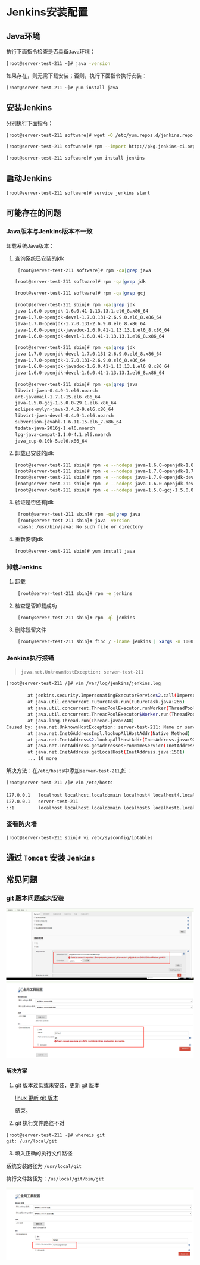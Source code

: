 # Jenkins安装配置

## Java环境

执行下面指令检查是否具备`Java`环境：
```bash
[root@server-test-211 ~]# java -version
```

如果存在，则无需下载安装；否则，执行下面指令执行安装：
```bash
[root@server-test-211 ~]# yum install java
```

## 安装Jenkins

分别执行下面指令：
```bash
[root@server-test-211 software]# wget -O /etc/yum.repos.d/jenkins.repo http://jenkins-ci.org/redhat/jenkins.repo
```
```bash
[root@server-test-211 software]# rpm --import http://pkg.jenkins-ci.org/redhat/jenkins-ci.org.key
```
```bash
[root@server-test-211 software]# yum install jenkins
```

## 启动Jenkins

```bash
[root@server-test-211 software]# service jenkins start
```

## 可能存在的问题

### Java版本与Jenkins版本不一致

卸载系统Java版本：

1. 查询系统已安装的jdk
   ```bash
    [root@server-test-211 software]# rpm -qa|grep java
   ```
   ```bash
   [root@server-test-211 software]# rpm -qa|grep jdk
   ```
   ```bash
   [root@server-test-211 software]# rpm -qa|grep gcj
   ```
   ```bash
   [root@server-test-211 sbin]# rpm -qa|grep jdk
   java-1.6.0-openjdk-1.6.0.41-1.13.13.1.el6_8.x86_64
   java-1.7.0-openjdk-devel-1.7.0.131-2.6.9.0.el6_8.x86_64
   java-1.7.0-openjdk-1.7.0.131-2.6.9.0.el6_8.x86_64
   java-1.6.0-openjdk-javadoc-1.6.0.41-1.13.13.1.el6_8.x86_64
   java-1.6.0-openjdk-devel-1.6.0.41-1.13.13.1.el6_8.x86_64
   ```
   ```bash
   [root@server-test-211 sbin]# rpm -qa|grep jdk
   java-1.7.0-openjdk-devel-1.7.0.131-2.6.9.0.el6_8.x86_64
   java-1.7.0-openjdk-1.7.0.131-2.6.9.0.el6_8.x86_64
   java-1.6.0-openjdk-javadoc-1.6.0.41-1.13.13.1.el6_8.x86_64
   java-1.6.0-openjdk-devel-1.6.0.41-1.13.13.1.el6_8.x86_64
   ```
   ```bash
   [root@server-test-211 sbin]# rpm -qa|grep java
   libvirt-java-0.4.9-1.el6.noarch
   ant-javamail-1.7.1-15.el6.x86_64
   java-1.5.0-gcj-1.5.0.0-29.1.el6.x86_64
   eclipse-mylyn-java-3.4.2-9.el6.x86_64
   libvirt-java-devel-0.4.9-1.el6.noarch
   subversion-javahl-1.6.11-15.el6_7.x86_64
   tzdata-java-2016j-1.el6.noarch
   lpg-java-compat-1.1.0-4.1.el6.noarch
   java_cup-0.10k-5.el6.x86_64
   ```

2. 卸载已安装的jdk
   
   ```bash
   [root@server-test-211 sbin]# rpm -e --nodeps java-1.6.0-openjdk-1.6.0.41-1.13.13.1.el6_8.x86_64
   [root@server-test-211 sbin]# rpm -e --nodeps java-1.7.0-openjdk-1.7.0.131-2.6.9.0.el6_8.x86_64
   [root@server-test-211 sbin]# rpm -e --nodeps java-1.7.0-openjdk-devel-1.7.0.131-2.6.9.0.el6_8.x86_64
   [root@server-test-211 sbin]# rpm -e --nodeps java-1.6.0-openjdk-devel-1.6.0.41-1.13.13.1.el6_8.x86_64
   [root@server-test-211 sbin]# rpm -e --nodeps java-1.5.0-gcj-1.5.0.0-29.1.el6.x86_64
   ```
3. 验证是否还有jdk
   ```bash
    [root@server-test-211 sbin]# rpm -qa|grep java
    [root@server-test-211 sbin]# java -version
    -bash: /usr/bin/java: No such file or directory
   ```
4. 重新安装jdk
   ```bash
   [root@server-test-211 sbin]# yum install java
   ```

### 卸载Jenkins

1. 卸载
   ```bash
    [root@server-test-211 sbin]# rpm -e jenkins
   ```
2. 检查是否卸载成功
   ```bash
    [root@server-test-211 sbin]# rpm -ql jenkins
   ```
3. 删除残留文件
   
   ```bash
    [root@server-test-211 sbin]# find / -iname jenkins | xargs -n 1000 rm -rf
   ```

### Jenkins执行报错

> `java.net.UnknownHostException: server-test-211`

```bash
[root@server-test-211 /]# vim /var/log/jenkins/jenkins.log

        at jenkins.security.ImpersonatingExecutorService$2.call(ImpersonatingExecutorService.java:71)
        at java.util.concurrent.FutureTask.run(FutureTask.java:266)
        at java.util.concurrent.ThreadPoolExecutor.runWorker(ThreadPoolExecutor.java:1149)
        at java.util.concurrent.ThreadPoolExecutor$Worker.run(ThreadPoolExecutor.java:624)
        at java.lang.Thread.run(Thread.java:748)
Caused by: java.net.UnknownHostException: server-test-211: Name or service not known
        at java.net.Inet6AddressImpl.lookupAllHostAddr(Native Method)
        at java.net.InetAddress$2.lookupAllHostAddr(InetAddress.java:929)
        at java.net.InetAddress.getAddressesFromNameService(InetAddress.java:1324)
        at java.net.InetAddress.getLocalHost(InetAddress.java:1501)
        ... 10 more

```


解决方法：在`/etc/hosts`中添加`server-test-211`,如：

```bash
[root@server-test-211 /]# vim /etc/hosts

127.0.0.1   localhost localhost.localdomain localhost4 localhost4.localdomain4
127.0.0.1   server-test-211
::1         localhost localhost.localdomain localhost6 localhost6.localdomain6
```

### 查看防火墙
```bash
[root@server-test-211 sbin]# vi /etc/sysconfig/iptables
```


## 通过 `Tomcat` 安装 `Jenkins`


## 常见问题

### git 版本问题或未安装
![](snapshot/jenkins_problem_git1.png)
![](snapshot/jenkins_problem_git.png)

#### 解决方案
1. git 版本过低或未安装，更新 git 版本

   [linux 更新 git 版本](../linux/linux-update-git.md)

    结束。

2. git 执行文件路径不对
   
```bash
[root@server-test-211 ~]# whereis git
git: /usr/local/git
```

3. 填入正确的执行文件路径

系统安装路径为 `/usr/local/git`

执行文件路径为：`/us/local/git/bin/git`

![](snapshot/jenkins_problem_git_solve.png)